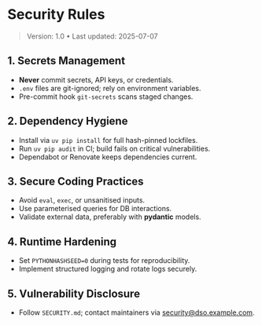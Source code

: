 # Security Rules

> Version: 1.0 • Last updated: 2025-07-07

## 1. Secrets Management

- **Never** commit secrets, API keys, or credentials.
- `.env` files are git-ignored; rely on environment variables.
- Pre-commit hook `git-secrets` scans staged changes.

## 2. Dependency Hygiene

- Install via `uv pip install` for full hash-pinned lockfiles.
- Run `uv pip audit` in CI; build fails on critical vulnerabilities.
- Dependabot or Renovate keeps dependencies current.

## 3. Secure Coding Practices

- Avoid `eval`, `exec`, or unsanitised inputs.
- Use parameterised queries for DB interactions.
- Validate external data, preferably with **pydantic** models.

## 4. Runtime Hardening

- Set `PYTHONHASHSEED=0` during tests for reproducibility.
- Implement structured logging and rotate logs securely.

## 5. Vulnerability Disclosure

- Follow `SECURITY.md`; contact maintainers via security@dso.example.com.
